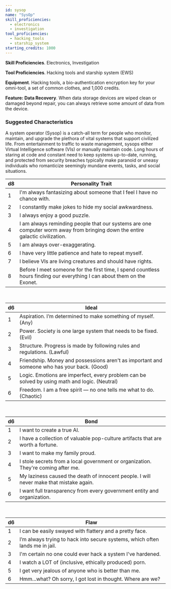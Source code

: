 ```yaml
---
id: sysop
name: "SysOp"
skill_proficiencies:
  - electronics
  - investigation
tool_proficiencies:
  - hacking_tools
  - starship_system
starting_credits: 1000
---
```


__Skill Proficiencies__. Electronics, Investigation

__Tool Proficiencies__. Hacking tools and starship system (EWS)

__Equipment__. Hacking tools, a bio-authentication encryption key for your omni-tool, a set of common clothes, and 1,000
credits.

__Feature: Data Recovery__. When data storage devices are wiped clean or damaged beyond repair, you can always retrieve
some amount of data from the device.

<div class="hr"></div>

### Suggested Characteristics
A system operator (Sysop) is a catch-all term for people who monitor, maintain, and upgrade the plethora of vital systems
that support civilized life. From entertainment to traffic to waste management, sysops either Virtual Intelligence software (VIs)
or manually maintain code. Long hours of staring at code and constant need to keep systems up-to-date, running, and protected
from security breaches typically make paranoid or uneasy individuals who romanticize seemingly mundane events, tasks,
and social situations.

d8 | Personality Trait
--- | ---
1 | I'm always fantasizing about someone that I feel I have no chance with.
2 | I constantly make jokes to hide my social awkwardness.
3 | I always enjoy a good puzzle.
4	| I am always reminding people that our systems are one computer worm away from bringing down the entire galactic civilization.
5	| I am always over-exaggerating.
6	| I have very little patience and hate to repeat myself.
7	| I believe VIs are living creatures and should have rights.
8	| Before I meet someone for the first time, I spend countless hours finding our everything I can about them on the Exonet.

<br>

d6 | Ideal
--- | ---
1	| Aspiration. I’m determined to make something of myself. (Any)
2	| Power. Society is one large system that needs to be fixed. (Evil)
3	| Structure. Progress is made by following rules and regulations. (Lawful)
4	| Friendship. Money and possessions aren't as important and someone who has your back. (Good)
5	| Logic. Emotions are imperfect, every problem can be solved by using math and logic. (Neutral)
6 | Freedom. I am a free spirit — no one tells me what to do. (Chaotic)

<br>

d6 | Bond
--- | ---
1 | I want to create a true AI.
2	| I have a collection of valuable pop-culture artifacts that are worth a fortune.
3 | I want to make my family proud.
4 | I stole secrets from a local government or organization. They're coming after me.
5	| My laziness caused the death of innocent people. I will never make that mistake again.
6	| I want full transparency from every government entity and organization.

<br>

d6 | Flaw
--- | ---
1 | I can be easily swayed with flattery and a pretty face.
2 | I’m always trying to hack into secure systems, which often lands me in jail.
3 | I'm certain no one could ever hack a system I've hardened.
4 | I watch a LOT of (inclusive, ethically produced) porn.
5 | I get very jealous of anyone who is better than me.
6 | Hmm...what? Oh sorry, I got lost in thought. Where are we?
